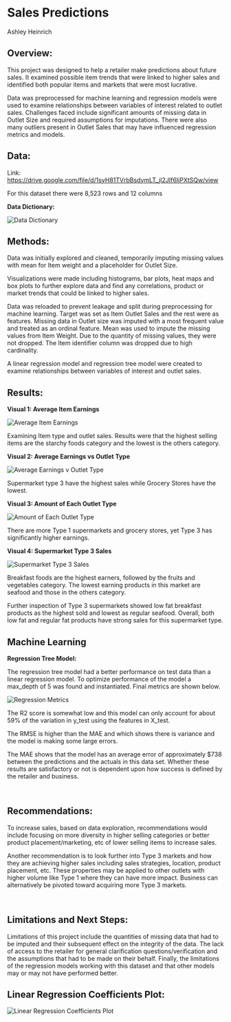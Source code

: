 # Sales Predictions

Ashley Heinrich
 
## Overview: 

This project was designed to help a retailer make predictions about future sales. It examined possible item trends that were linked to higher sales and identified both popular items and markets that were most lucrative. 

Data was preprocessed for machine learning and regression models were used to examine relationships between variables of interest related to outlet sales. Challenges faced include significant amounts of missing data in Outlet Size and required assumptions for imputations. There were also many outliers present in Outlet Sales that may have influenced regression metrics and models. 

## Data:

Link: https://drive.google.com/file/d/1syH81TVrbBsdymLT_jl2JIf6IjPXtSQw/view

For this dataset there were 8,523 rows and 12 columns

**Data Dictionary:**

![Data Dictionary](images/data-dictionary.png)

## Methods:

Data was initially explored and cleaned, temporarily imputing missing values with mean for Item weight and a placeholder for Outlet Size. 

Visualizations were made including histograms, bar plots, heat maps and box plots to further explore data and find any correlations, product or market trends that could be linked to higher sales. 

Data was reloaded to prevent leakage and split during preprocessing for machine learning. Target was set as Item Outlet Sales and the rest were as features. Missing data in Outlet size was imputed with a most frequent value and treated as an ordinal feature. Mean was used to impute the missing values from Item Weight. Due to the quantity of missing values, they were not dropped. The Item identifier column was dropped due to high cardinality. 

A linear regression model and regression tree model were created to examine relationships between variables of interest and outlet sales. 
 
## Results:

**Visual 1: Average Item Earnings** 

![Average Item Earnings](images/average-items-earnings.png)

Examining Item type and outlet sales. Results were that the highest selling items are the starchy foods category and the lowest is the others category.


**Visual 2: Average Earnings vs Outlet Type**

![Average Earnings v Outlet Type](images/average-earning-outlet-type.png)


Supermarket type 3 have the highest sales while Grocery Stores have the lowest.


**Visual 3: Amount of Each Outlet Type**

![Amount of Each Outlet Type](images/amount-each-outlet-type.png)

There are more Type 1 supermarkets and grocery stores, yet Type 3 has significantly higher earnings.


**Visual 4: Supermarket Type 3 Sales**

![Supermarket Type 3 Sales](images/supermarket-type3-sales.png)


Breakfast foods are the highest earners, followed by the fruits and vegetables category. The lowest earning products in this market are seafood and those in the others category. 

Further inspection of Type 3 supermarkets showed low fat breakfast products as the highest sold and lowest as regular seafood. Overall, both low fat and regular fat products have strong sales for this supermarket type. 

## Machine Learning

**Regression Tree Model:**

The regression tree model had a better performance on test data than a linear regression model. To optimize performance of the model a max_depth of 5 was found and instantiated. Final metrics are shown below. 

![Regression Metrics](images/regression-metrics.png)

The R2 score is somewhat low and this model can only account for about 59% of the variation in y_test using the features in X_test. 

The RMSE is higher than the MAE and which shows there is variance and the model is making some large errors. 

The MAE shows that the model has an average error of approximately $738 between the predictions and the actuals in this data set. Whether these results are satisfactory or not is dependent upon how success is defined by the retailer and business. 

 
## Recommendations:

To increase sales, based on data exploration, recommendations would include focusing on more diversity in higher selling categories or better product placement/marketing, etc of lower selling items to increase sales. 

Another recommendation is to look further into Type 3 markets and how they are achieving higher sales including sales strategies, location, product placement, etc. These properties may be applied to other outlets with higher volume like Type 1 where they can have more impact. Business can alternatively be pivoted toward acquiring more Type 3 markets. 

 
## Limitations and Next Steps:

Limitations of this project include the quantities of missing data that had to be imputed and their subsequent effect on the integrity of the data. The lack of access to the retailer for general clarification questions/verification and the assumptions that had to be made on their behalf. Finally, the limitations of the regression models working with this dataset and that other models may or may not have performed better. 
 
## Linear Regression Coefficients Plot:

![Linear Regression Coefficients Plot](images/lr_coef_.png)



